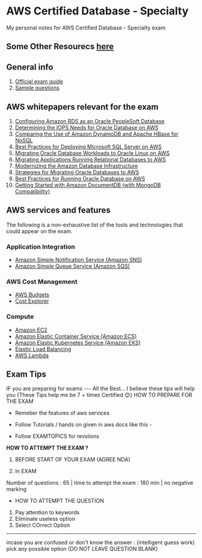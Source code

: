 # AWS Certified Database - Specialty 
My personal notes for AWS Certified Database - Specialty exam

## Some Other Resourecs [here](https://github.com/Ananyojha/aws-db/blob/main/other-good-links.md)
## General info

1. [Official exam guide](https://d1.awsstatic.com/training-and-certification/docs-database-specialty/AWS-Certified-Database-Specialty_Exam-Guide.pdf)
2. [Sample questions](https://d1.awsstatic.com/training-and-certification/docs-database-specialty/AWS-Certified-Database-Specialty_Sample-Questions.pdf)

## AWS whitepapers relevant for the exam

1. [Configuring Amazon RDS as an Oracle PeopleSoft Database](https://d1.awsstatic.com/whitepapers/configuring-amazon-rds-as-peoplesoft-database.pdf)
2. [Determining the IOPS Needs for Oracle Database on AWS](https://d1.awsstatic.com/whitepapers/determining-iops-needs-for-oracle-database-on-aws.pdf)
3. [Comparing the Use of Amazon DynamoDB and Apache HBase for NoSQL](https://d1.awsstatic.com/whitepapers/AWS_Comparing_the_Use_of_DynamoDB_and_HBase_for_NoSQL.pdf)
4. [Best Practices for Deploying Microsoft SQL Server on AWS](https://d1.awsstatic.com/whitepapers/best-practices-for-deploying-microsoft-sql-server-on-aws.pdf)
5. [Migrating Oracle Database Workloads to Oracle Linux on AWS](https://d1.awsstatic.com/whitepapers/migrating-oracle-database-workloads-to-oracle-linux-on-aws.pdf)
6. [Migrating Applications Running Relational Databases to AWS](https://d1.awsstatic.com/whitepapers/Migration/migrating-applications-to-aws.pdf)
7. [Modernizing the Amazon Database Infrastructure](https://d1.awsstatic.com/whitepapers/modernizing-amazon-database-infrastructure.pdf)
8. [Strategies for Migrating Oracle Databases to AWS](https://d1.awsstatic.com/whitepapers/strategies-for-migrating-oracle-database-to-aws.pdf)
9. [Best Practices for Running Oracle Database on AWS](https://d1.awsstatic.com/whitepapers/best-practices-for-running-oracle-database-on-aws.pdf)
10. [Getting Started with Amazon DocumentDB (with MongoDB Compatibility)](https://d1.awsstatic.com/whitepapers/getting-started-with-amazon-documentdb.pdf)

## AWS services and features

The following is a non-exhaustive list of the tools and technologies that could appear on the exam.

### Application Integration

* [Amazon Simple Notification Service (Amazon SNS)](docs/sns.md)
* [Amazon Simple Queue Service (Amazon SQS)](docs/sqs.md)

### AWS Cost Management

* [AWS Budgets](docs/budgets.md)
* [Cost Explorer](docs/cost-explorer.md)

### Compute

* [Amazon EC2](docs/ec2.md)
* [Amazon Elastic Container Service (Amazon ECS)](docs/ecs.md)
* [Amazon Elastic Kubernetes Service (Amazon EKS)](docs/eks.md)
* [Elastic Load Balancing](docs/elb.md)
* [AWS Lambda](docs/lambda.md)

## Exam Tips
IF you are preparing for exams --- All the Best... I believe these tips will help you {These Tips help me be 7 + times Certified 😊}
HOW TO PREPARE FOR THE EXAM 

- Remeber the features of aws services 
- Follow Tutorials / hands on given in aws docs like this - 

- Follow EXAMTOPICS for revsiions


**HOW TO ATTEMPT THE EXAM ?**

1. BEFORE START OF YOUR EXAM (AGREE NDA)

2. In EXAM 
 
Number of questions : 65  | time to attempt the exam : 180 min 
| no negative marking 

- HOW TO ATTEMPT THE QUESTION 
1. Pay attention to keywords  
2. Eliminate useless option 
3. Select COrrect Option 

---
incase you are confused or don't know the answer : (intelligent guess work)
pick any possible option (DO NOT LEAVE QUESTION BLANK)

